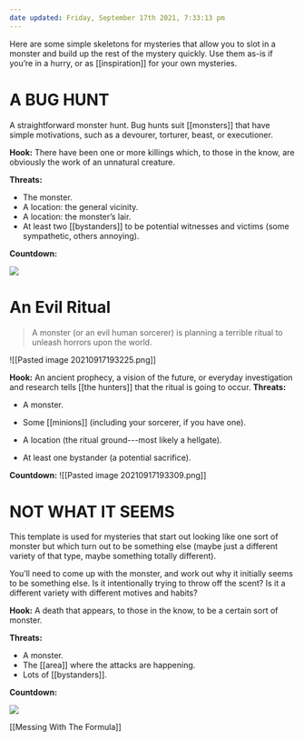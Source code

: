 ```yaml
---
date updated: Friday, September 17th 2021, 7:33:13 pm
---
```

Here are some simple skeletons for mysteries that allow you to slot in a monster and build up the rest of the mystery quickly. Use them as-is if you’re in a hurry, or as [[inspiration]] for your own mysteries.

# A BUG HUNT

A straightforward monster hunt. Bug hunts suit [[monsters]] that have simple motivations, such as a devourer, torturer, beast, or executioner.

**Hook:** There have been one or more killings which, to those in the know, are obviously the work of an unnatural creature.

**Threats:**

- The monster.
- A location: the general vicinity.
- A location: the monster’s lair.
- At least two [[bystanders]] to be potential witnesses and victims (some sympathetic, others annoying).

**Countdown:**

![](MotWIMG24.jpeg)

# An Evil Ritual

> A monster (or an evil human sorcerer) is planning a terrible ritual to unleash horrors upon the world.
>
![[Pasted image 20210917193225.png]]

**Hook:** An ancient prophecy, a vision of the future, or everyday investigation and research tells [[the hunters]] that the ritual is going to occur. **Threats:**

- A monster.

- Some [[minions]] (including your sorcerer, if you have one).

- A location (the ritual ground---most likely a hellgate).

- At least one bystander (a potential sacrifice).

**Countdown:**
 ![[Pasted image 20210917193309.png]]

# NOT WHAT IT SEEMS

This template is used for mysteries that start out looking like one sort of monster but which turn out to be something else (maybe just a different variety of that type, maybe something totally different).

You’ll need to come up with the monster, and work out why it initially seems to be something else. Is it intentionally trying to throw off the scent? Is it a different variety with different motives and habits?

**Hook:** A death that appears, to those in the know, to be a certain sort of monster.

**Threats:**

- A monster.
- The [[area]] where the attacks are happening.
- Lots of [[bystanders]].

**Countdown:**

![](MotWIMG25.jpeg)

[[Messing With The Formula]]